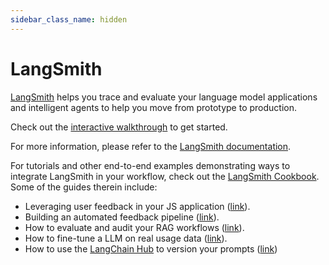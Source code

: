 ```yaml
---
sidebar_class_name: hidden
---
```


# LangSmith

[LangSmith](https://smith.langchain.com) helps you trace and evaluate your language model applications and intelligent agents to help you
move from prototype to production.

Check out the [interactive walkthrough](/docs/guides/langsmith/walkthrough) to get started.

For more information, please refer to the [LangSmith documentation](https://docs.smith.langchain.com/).

For tutorials and other end-to-end examples demonstrating ways to integrate LangSmith in your workflow,
check out the [LangSmith Cookbook](https://github.com/langchain-ai/langsmith-cookbook). Some of the guides therein include:

- Leveraging user feedback in your JS application ([link](https://github.com/langchain-ai/langsmith-cookbook/blob/main/feedback-examples/nextjs/README.md)).
- Building an automated feedback pipeline ([link](https://github.com/langchain-ai/langsmith-cookbook/blob/main/feedback-examples/algorithmic-feedback/algorithmic_feedback.ipynb)).
- How to evaluate and audit your RAG workflows ([link](https://github.com/langchain-ai/langsmith-cookbook/tree/main/testing-examples/qa-correctness)).
- How to fine-tune a LLM on real usage data ([link](https://github.com/langchain-ai/langsmith-cookbook/blob/main/fine-tuning-examples/export-to-openai/fine-tuning-on-chat-runs.ipynb)).
- How to use the [LangChain Hub](https://smith.langchain.com/hub) to version your prompts ([link](https://github.com/langchain-ai/langsmith-cookbook/blob/main/hub-examples/retrieval-qa-chain/retrieval-qa.ipynb))

